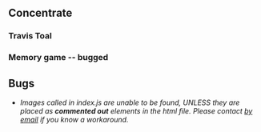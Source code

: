 ## Concentrate
### Travis Toal

### Memory game -- bugged

## Bugs
* _Images called in index.js are unable to be found, UNLESS they are placed as **commented out** elements in the html file. Please contact [by email](mailto:travisty12@gmail.com) if you know a workaround._
